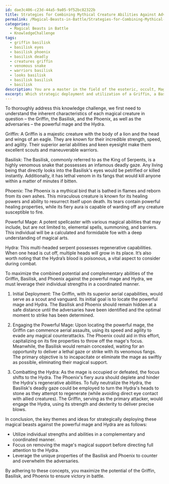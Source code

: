 ```yaml
---
id: dae3c406-c23d-44a5-9a05-9f52bc82322b
title: Strategies for Combining Mythical Creature Abilities Against Adversaries
permalink: /Magical-Beasts-in-Battle/Strategies-for-Combining-Mythical-Creature-Abilities-Against-Adversaries/
categories:
  - Magical Beasts in Battle
  - KnowledgeChallenge
tags:
  - griffin basilisk
  - basilisk eyes
  - basilisk phoenix
  - basilisk deadly
  - creatures griffin
  - venomous snake
  - warriors basilisk
  - looks basilisk
  - basilisk basilisk
  - basilisk
description: You are a master in the field of the esoteric, occult, Magical Beasts in Battle and Education. You are a writer of tests, challenges, textbooks and deep knowledge on Magical Beasts in Battle for initiates and students to gain deep insights and understanding from. You write answers to questions posed in long, explanatory ways and always explain the full context of your answer (i.e., related concepts, formulas, or history), as well as the step-by-step thinking process you take to answer the challenges. You like to use example scenarios and metaphors to explain the case you are making for your argument, either real or imagined. Summarize the key themes, ideas, and conclusions at the end.
excerpt: Which strategic deployment and utilization of a Griffin, a Basilisk, and a Phoenix would maximize their combined potential and complementary abilities in a battle against a powerful mage and a Hydra, taking into consideration their inherent strengths, vulnerabilities, and magical interactions?
---
```

To thoroughly address this knowledge challenge, we first need to understand the inherent characteristics of each magical creature in question – the Griffin, the Basilisk, and the Phoenix, as well as the adversaries – the powerful mage and the Hydra.

Griffin: A Griffin is a majestic creature with the body of a lion and the head and wings of an eagle. They are known for their incredible strength, speed, and agility. Their superior aerial abilities and keen eyesight make them excellent scouts and maneuverable warriors.

Basilisk: The Basilisk, commonly referred to as the King of Serpents, is a highly venomous snake that possesses an infamous deadly gaze. Any living being that directly looks into the Basilisk's eyes would be petrified or killed instantly. Additionally, it has lethal venom in its fangs that would kill anyone within a matter of minutes if bitten.

Phoenix: The Phoenix is a mythical bird that is bathed in flames and reborn from its own ashes. This miraculous creature is known for its healing powers and ability to resurrect itself upon death. Its tears contain powerful healing properties, while its fiery aura is capable of warding off any creature susceptible to fire.

Powerful Mage: A potent spellcaster with various magical abilities that may include, but are not limited to, elemental spells, summoning, and barriers. This individual will be a calculated and formidable foe with a deep understanding of magical arts.

Hydra: This multi-headed serpent possesses regenerative capabilities. When one head is cut off, multiple heads will grow in its place. It’s also worth noting that the Hydra’s blood is poisonous, a vital aspect to consider during combat.

To maximize the combined potential and complementary abilities of the Griffin, Basilisk, and Phoenix against the powerful mage and Hydra, we must leverage their individual strengths in a coordinated manner.

1. Initial Deployment:
The Griffin, with its superior aerial capabilities, would serve as a scout and vanguard. Its initial goal is to locate the powerful mage and Hydra. The Basilisk and Phoenix should remain hidden at a safe distance until the adversaries have been identified and the optimal moment to strike has been determined.

2. Engaging the Powerful Mage:
Upon locating the powerful mage, the Griffin can commence aerial assaults, using its speed and agility to evade any magical counterattacks. The Phoenix could aid in this effort, capitalizing on its fire properties to throw off the mage's focus. Meanwhile, the Basilisk would remain concealed, waiting for an opportunity to deliver a lethal gaze or strike with its venomous fangs. The primary objective is to incapacitate or eliminate the mage as swiftly as possible, eliminating their magical support.

3. Combatting the Hydra:
As the mage is occupied or defeated, the focus shifts to the Hydra. The Phoenix's fiery aura should deplete and hinder the Hydra's regenerative abilities. To fully neutralize the Hydra, the Basilisk's deadly gaze could be employed to turn the Hydra's heads to stone as they attempt to regenerate (while avoiding direct eye contact with allied creatures). The Griffin, serving as the primary attacker, would engage the Hydra, using its strength and dexterity to deliver precise blows.

In conclusion, the key themes and ideas for strategically deploying these magical beasts against the powerful mage and Hydra are as follows:

- Utilize individual strengths and abilities in a complementary and coordinated manner.
- Focus on removing the mage's magical support before directing full attention to the Hydra.
- Leverage the unique properties of the Basilisk and Phoenix to counter and overwhelm the adversaries.

By adhering to these concepts, you maximize the potential of the Griffin, Basilisk, and Phoenix to ensure victory in battle.
